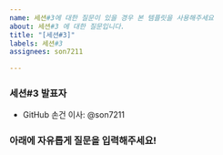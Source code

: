 ```yaml
---
name: 세션#3에 대한 질문이 있을 경우 본 템플릿을 사용해주세요
about: 세션#3 에 대한 질문입니다.
title: "[세션#3]"
labels: 세션#3
assignees: son7211

---
```


### 세션#3 발표자
* GitHub 손건 이사: @son7211 

 ### 아래에 자유롭게 질문을 입력해주세요!
